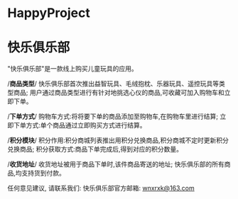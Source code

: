 # HappyProject
# 快乐俱乐部

  "快乐俱乐部"是一款线上购买儿童玩具的应用。
  
  /**商品类型**/
  快乐俱乐部首次推出益智玩具、毛绒抱枕、乐器玩具、遥控玩具等类型商品;
  用户通过商品类型进行有针对地挑选心仪的商品,可收藏可加入购物车和立即下单。

  /**下单方式**/
  购物车方式:将将要下单的商品添加至购物车,在购物车里进行结算;
  立即下单方式:单个商品通过立即购买方式进行结算。
  
  /**积分模块**/
  积分作用:积分商城列表推出用积分兑换商品,积分商城不定时更新积分兑换商品;
  积分获取方式:商品下单完成后,得到对应的积分数量。
  
  /**收货地址**/
  收货地址被用于商品下单时,该件商品寄送的地址;
  快乐俱乐部的所有商品,均支持货到付款。
  
  任何意见建议, 请联系我们: 
  快乐俱乐部官方邮箱: wnxrxk@163.com
